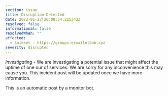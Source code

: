 ```yaml
---
section: issue
title: Disruption Detected
date: 2022-01-27T20:08:54.225343Z
resolved: false
informational: false
resolvedWhen: ""
affected:
  - Snikket - https://groups.esmailelbob.xyz
severity: disrupted
---
```

*Investigating* - We are investigating a potential issue that might affect the uptime of one our of services. We are sorry for any inconvenience this may cause you. This incident post will be updated once we have more information.

This is an automatic post by a monitor bot.
        